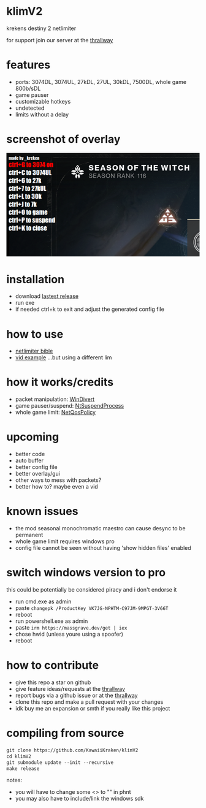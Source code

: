 # klimV2
krekens destiny 2 netlimiter 

for support join our server at the [thrallway](https://thrallway.com)

# features
- ports: 3074DL, 3074UL, 27kDL, 27UL, 30kDL, 7500DL, whole game 800b/sDL
- game pauser
- customizable hotkeys
- undetected
- limits without a delay 

# screenshot of overlay
![image failed to load..](https://github.com/KawaiiKraken/klimV2/blob/master/example_screenshot.png "My Config")
 
# installation
- download [lastest release](https://github.com/KawaiiKraken/klimV2/releases/latest)
- run exe 
- if needed ctrl+k to exit and adjust the generated config file

# how to use
- [netlimiter bible](https://docs.google.com/document/d/1CuFbJ4KlbSMqf22lVap2yiSMHxLWRJpiMO1eIIpgtJQ)
- [vid example](https://www.youtube.com/watch?v=zTgaYyAxNZ4&pp=ygUPYXotMSBuZXRsaW1pdGVy) ...but using a different lim

# how it works/credits 
- packet manipulation: [WinDivert](https://github.com/basil00/Divert)
- game pauser/suspend: [NtSuspendProcess](https://github.com/diversenok/Suspending-Techniques#suspend-via-ntsuspendprocess)
- whole game limit: [NetQosPolicy](https://learn.microsoft.com/en-us/powershell/module/netqos/)
  
# upcoming 
- better code
- auto buffer
- better config file
- better overlay/gui
- other ways to mess with packets?
- better how to? maybe even a vid

# known issues
- the mod seasonal monochromatic maestro can cause desync to be permanent 
- whole game limit requires windows pro
- config file cannot be seen without having 'show hidden files' enabled

# switch windows version to pro 
this could be potentially be considered piracy and i don't endorse it
- run cmd.exe as admin 
- paste `changepk /ProductKey VK7JG-NPHTM-C97JM-9MPGT-3V66T`
- reboot 
- run powershell.exe as admin
- paste `irm https://massgrave.dev/get | iex`
- chose hwid (unless youre using a spoofer)
- reboot

# how to contribute
- give this repo a star on github
- give feature ideas/requests at the [thrallway](https://thrallway.com)
- report bugs via a github issue or at the [thrallway](https://thrallway.com)
- clone this repo and make a pull request with your changes
- idk buy me an expansion or smth if you really like this project

# compiling from source
```
git clone https://github.com/KawaiiKraken/klimV2
cd klimV2
git submodule update --init --recursive
make release
```
notes: 
- you will have to change some <> to "" in phnt
- you may also have to include/link the windows sdk 

